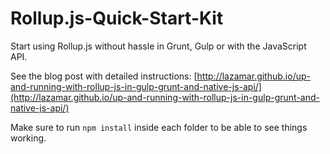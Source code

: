 # Rollup.js-Quick-Start-Kit
Start using Rollup.js without hassle in Grunt, Gulp or with the JavaScript API.

See the blog post with detailed instructions:
[http://lazamar.github.io/up-and-running-with-rollup-js-in-gulp-grunt-and-native-js-api/](http://lazamar.github.io/up-and-running-with-rollup-js-in-gulp-grunt-and-native-js-api/)


Make sure to run `npm install` inside each folder to be able to see things working.
